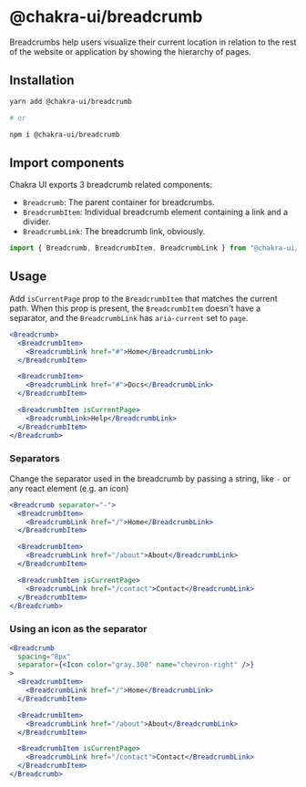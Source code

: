 # @chakra-ui/breadcrumb

Breadcrumbs help users visualize their current location in relation to the rest
of the website or application by showing the hierarchy of pages.

## Installation

```sh
yarn add @chakra-ui/breadcrumb

# or

npm i @chakra-ui/breadcrumb
```

## Import components

Chakra UI exports 3 breadcrumb related components:

- `Breadcrumb`: The parent container for breadcrumbs.
- `BreadcrumbItem`: Individual breadcrumb element containing a link and a
  divider.
- `BreadcrumbLink`: The breadcrumb link, obviously.

```js
import { Breadcrumb, BreadcrumbItem, BreadcrumbLink } from "@chakra-ui/core"
```

## Usage

Add `isCurrentPage` prop to the `BreadcrumbItem` that matches the current path.
When this prop is present, the `BreadcrumbItem` doesn't have a separator, and
the `BreadcrumbLink` has `aria-current` set to `page`.

```jsx
<Breadcrumb>
  <BreadcrumbItem>
    <BreadcrumbLink href="#">Home</BreadcrumbLink>
  </BreadcrumbItem>

  <BreadcrumbItem>
    <BreadcrumbLink href="#">Docs</BreadcrumbLink>
  </BreadcrumbItem>

  <BreadcrumbItem isCurrentPage>
    <BreadcrumbLink>Help</BreadcrumbLink>
  </BreadcrumbItem>
</Breadcrumb>
```

### Separators

Change the separator used in the breadcrumb by passing a string, like `-` or any
react element (e.g. an icon)

```jsx
<Breadcrumb separator="-">
  <BreadcrumbItem>
    <BreadcrumbLink href="/">Home</BreadcrumbLink>
  </BreadcrumbItem>

  <BreadcrumbItem>
    <BreadcrumbLink href="/about">About</BreadcrumbLink>
  </BreadcrumbItem>

  <BreadcrumbItem isCurrentPage>
    <BreadcrumbLink href="/contact">Contact</BreadcrumbLink>
  </BreadcrumbItem>
</Breadcrumb>
```

### Using an icon as the separator

```jsx
<Breadcrumb
  spacing="8px"
  separator={<Icon color="gray.300" name="chevron-right" />}
>
  <BreadcrumbItem>
    <BreadcrumbLink href="/">Home</BreadcrumbLink>
  </BreadcrumbItem>

  <BreadcrumbItem>
    <BreadcrumbLink href="/about">About</BreadcrumbLink>
  </BreadcrumbItem>

  <BreadcrumbItem isCurrentPage>
    <BreadcrumbLink href="/contact">Contact</BreadcrumbLink>
  </BreadcrumbItem>
</Breadcrumb>
```
